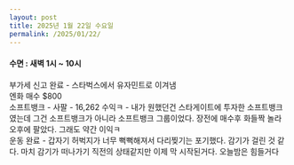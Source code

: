```yaml
---
layout: post
title: 2025년 1월 22일 수요일
permalink: /2025/01/22/
---
```

#### 수면 : 새벽 1시 ~ 10시<br/>
부가세 신고 완료 - 스타벅스에서 유자민트로 이겨냄<br/>
엔화 매수 $800<br/>
소프트뱅크 - 사팔 - 16,262 수익ㅋ - 내가 원했던건 스타게이트에 투자한 소프트뱅크였는데 그건 소프트뱅크가 아니라 소프트뱅크 그룹이었다. 장전에 매수후 화들짝 놀라 오후에 팔았다. 그래도 약간 이익ㅋ<br/>
운동 완료 - 갑자기 허벅지가 너무 뻑뻑해져서 다리찢기는 포기했다. 감기가 걸린 것 같다. 마치 감기가 떠나가기 직전의 상태같지만 이제 막 시작된거다. 오늘밤은 힘들거다